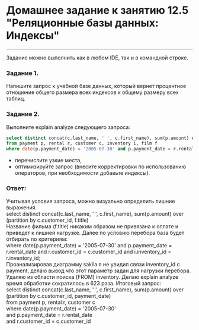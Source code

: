 # Домашнее задание к занятию 12.5 "Реляционные базы данных: Индексы"

---

Задание можно выполнить как в любом IDE, так и в командной строке.

### Задание 1.

Напишите запрос к учебной базе данных, который вернет процентное отношение общего размера всех индексов к общему размеру всех таблиц.

### Задание 2.

Выполните explain analyze следующего запроса:
```sql
select distinct concat(c.last_name, ' ', c.first_name), sum(p.amount) over (partition by c.customer_id, f.title)
from payment p, rental r, customer c, inventory i, film f
where date(p.payment_date) = '2005-07-30' and p.payment_date = r.rental_date and r.customer_id = c.customer_id and i.inventory_id = r.inventory_id
```
- перечислите узкие места,
- оптимизируйте запрос (внесите корректировки по использованию операторов, при необходимости добавьте индексы).

### Ответ:

Учитывая условия запроса, можно визуально определить лишние выражения.   
select distinct concat(c.last_name, ' ', c.first_name), sum(p.amount) over (partition by c.customer_id, f.title)  
Название фильма (f.title) никаким образом не привязана к оплате и приведет к лишней нагрузке. Далее по условию перебора база будет отбирать по критериям:  
where date(p.payment_date) = '2005-07-30' and p.payment_date = r.rental_date and r.customer_id = c.customer_id and i.inventory_id = r.inventory_id;  
Проанализировав диаграмму sakila я не увидил связи inventory_id с payment, делаю вывод что этот параметр задан для нагрузки перебора. Удаляю из области поиска (FROM) inventory. Делаю explain analyze время обработки сократилось в 623 раза.
Итоговый запрос:  
select distinct concat(c.last_name, ' ', c.first_name), sum(p.amount) over (partition by c.customer_id, payment_date)  
from payment p, rental r, customer c  
where date(p.payment_date) = '2005-07-30'    
and p.payment_date = r.rental_date   
and r.customer_id = c.customer_id
